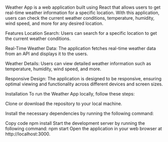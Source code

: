 Weather App is a web application built using React that allows users to get real-time weather information for a specific location. With this application, users can check the current weather conditions, temperature, humidity, wind speed, and more for any desired location.

Features
Location Search: Users can search for a specific location to get the current weather conditions.

Real-Time Weather Data: The application fetches real-time weather data from an API and displays it to the users.

Weather Details: Users can view detailed weather information such as temperature, humidity, wind speed, and more.

Responsive Design: The application is designed to be responsive, ensuring optimal viewing and functionality across different devices and screen sizes.

Installation
To run the Weather App locally, follow these steps:

Clone or download the repository to your local machine.

Install the necessary dependencies by running the following command:

Copy code
npm install
Start the development server by running the following command:
npm start
Open the application in your web browser at http://localhost:3000.
